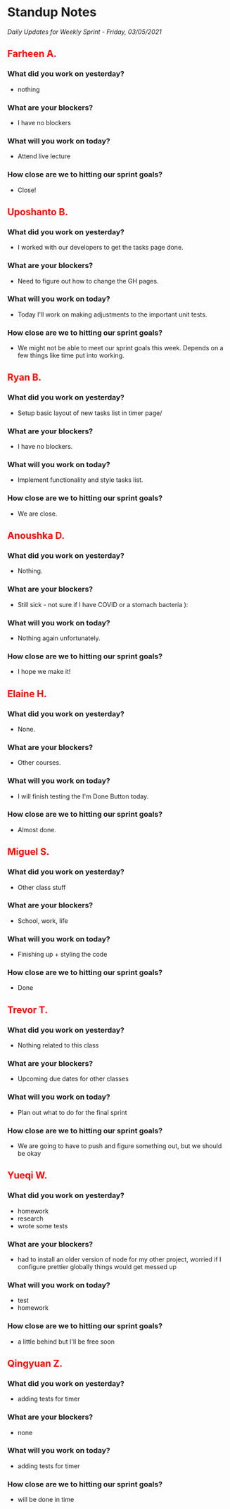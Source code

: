 # Standup Notes
*Daily Updates for Weekly Sprint - Friday, 03/05/2021*

## <span style="color: red;">Farheen A.</span> 

### What did you work on yesterday?
- nothing

### What are your blockers?
- I have no blockers

### What will you work on today?
- Attend live lecture

### How close are we to hitting our sprint goals?
- Close!

## <span style="color: red;">Uposhanto B.</span> 

### What did you work on yesterday?
- I worked with our developers to get the tasks page done.

### What are your blockers?
- Need to figure out how to change the GH pages.

### What will you work on today?
- Today I'll work on making adjustments to the important unit tests.

### How close are we to hitting our sprint goals?
- We might not be able to meet our sprint goals this week. Depends on a few things like time put into working.
## <span style="color: red;">Ryan B.</span>

### What did you work on yesterday?
- Setup basic layout of new tasks list in timer page/

### What are your blockers?
- I have no blockers.

### What will you work on today?
- Implement functionality and style tasks list.

### How close are we to hitting our sprint goals?
- We are close.

## <span style="color: red;">Anoushka D.</span>

### What did you work on yesterday?
- Nothing.

### What are your blockers?
- Still sick - not sure if I have COVID or a stomach bacteria ): 

### What will you work on today?
- Nothing again unfortunately.

### How close are we to hitting our sprint goals?
- I hope we make it! 

## <span style="color: red;">Elaine H.</span>

### What did you work on yesterday?
- None.

### What are your blockers?
- Other courses. 

### What will you work on today?
- I will finish testing the I'm Done Button today.

### How close are we to hitting our sprint goals?
- Almost done.

## <span style="color: red;">Miguel S.</span>

### What did you work on yesterday?
- Other class stuff

### What are your blockers?
- School, work, life

### What will you work on today?
- Finishing up + styling the code

### How close are we to hitting our sprint goals?
- Done

## <span style="color: red;">Trevor T.</span>

### What did you work on yesterday?
- Nothing related to this class

### What are your blockers?
- Upcoming due dates for other classes

### What will you work on today?
- Plan out what to do for the final sprint

### How close are we to hitting our sprint goals?
- We are going to have to push and figure something out, but we should be okay

## <span style="color: red;">Yueqi W.</span>

### What did you work on yesterday?
- homework
- research
- wrote some tests

### What are your blockers?
- had to install an older version of node for my other project, worried if I configure prettier globally things would get messed up

### What will you work on today?
- test
- homework

### How close are we to hitting our sprint goals?
- a little behind but I'll be free soon

## <span style="color: red;">Qingyuan Z.</span>

### What did you work on yesterday?
- adding tests for timer

### What are your blockers?
- none

### What will you work on today?
- adding tests for timer

### How close are we to hitting our sprint goals?
- will be done in time
